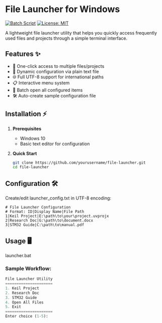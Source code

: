 # File Launcher for Windows

[![Batch Script](https://img.shields.io/badge/Made%20With-Batch%20Script-blue.svg)](https://en.wikipedia.org/wiki/Batch_file) [![License: MIT](https://img.shields.io/badge/License-MIT-yellow.svg)](https://opensource.org/licenses/MIT)

A lightweight file launcher utility that helps you quickly access frequently used files and projects through a simple terminal interface.

## Features ✨

- 🚀 One-click access to multiple files/projects
- 📂 Dynamic configuration via plain text file
- 🌐 Full UTF-8 support for international paths
- 📋 Interactive menu system
- 🔄 Batch open all configured items
- 🛠️ Auto-create sample configuration file

## Installation ⚡

1. **Prerequisites**
   - Windows 10
   - Basic text editor for configuration

2. **Quick Start**
   ```bash
   git clone https://github.com/yourusername/file-launcher.git
   cd file-launcher
## Configuration 🛠️
Create/edit launcher_config.txt in UTF-8 encoding:
```
# File Launcher Configuration
# Format: ID|Display Name|File Path
1|Keil Project|E:\path\to\your\project.uvprojx
2|Research Doc|G:\path\to\document.docx
3|STM32 Guide|C:\path\to\manual.pdf
```
## Usage 🖥️
launcher.bat

### Sample Workflow:
```python
File Launcher Utility
=====================
1. Keil Project
2. Research Doc
3. STM32 Guide
4. Open All Files
5. Exit
=====================
Enter choice (1-5):



